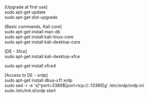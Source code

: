 [Upgrade at first use]  
sudo apt-get update  
sudo apt-get dist-upgrade  

[Basic commands, Kali core]  
sudo apt-get install man-db  
sudo apt-get install kali-linux-core  
sudo apt-get install kali-desktop-core  

[DE - Xfce]  
sudo apt-get install kali-desktop-xfce  

sudo apt-get install xfce4  

[Access to DE - xrdp]  
sudo apt-get install dbus-x11 xrdp  
sudo sed -i -e 's|^port=3389$|port=tcp://.:13389|g' /etc/xrdp/xrdp.ini  
sudo /etc/init.d/xrdp start  
